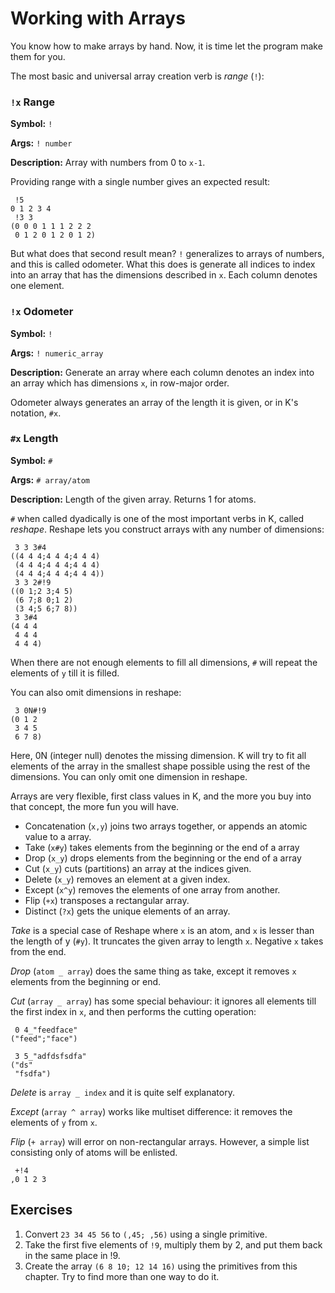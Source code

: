 # Working with Arrays

You know how to make arrays by hand. Now, it is time let the program make them for you.

The most basic and universal array creation verb is *range* (`!`):


### `!x` Range

**Symbol:** `!`

**Args:** `! number`

**Description:** Array with numbers from 0 to `x-1`.

Providing range with a single number gives an expected result:

```
 !5
0 1 2 3 4
 !3 3
(0 0 0 1 1 1 2 2 2
 0 1 2 0 1 2 0 1 2)
```

But what does that second result mean? `!` generalizes to arrays of numbers, and this is called odometer.
What this does is generate all indices to index into an array that has the dimensions described in `x`.
Each column denotes one element.


### `!x` Odometer

**Symbol:** `!`

**Args:** `! numeric_array`

**Description:** Generate an array where each column denotes an index into an array which has dimensions `x`,
in row-major order.


Odometer always generates an array of the length it is given, or in K's notation, `#x`.


### `#x` Length

**Symbol:** `#`

**Args:** `# array/atom`

**Description:** Length of the given array. Returns 1 for atoms.


`#` when called dyadically is one of the most important verbs in K, called *reshape*.
Reshape lets you construct arrays with any number of dimensions:

```
 3 3 3#4
((4 4 4;4 4 4;4 4 4)
 (4 4 4;4 4 4;4 4 4)
 (4 4 4;4 4 4;4 4 4))
 3 3 2#!9
((0 1;2 3;4 5)
 (6 7;8 0;1 2)
 (3 4;5 6;7 8))
 3 3#4
(4 4 4
 4 4 4
 4 4 4)
```

When there are not enough elements to fill all dimensions, `#` will repeat the elements of `y` till it is filled.

You can also omit dimensions in reshape:
```
 3 0N#!9
(0 1 2
 3 4 5
 6 7 8)
```

Here, 0N (integer null) denotes the missing dimension. 
K will try to fit all elements of the array in the smallest shape possible using the rest of the
dimensions. You can only omit one dimension in reshape.

Arrays are very flexible, first class values in K, and the more you buy into that concept,
the more fun you will have. 

- Concatenation (`x,y`) joins two arrays together, or appends an atomic value to a array.
- Take (`x#y`) takes elements from the beginning or the end of a array
- Drop (`x_y`) drops elements from the beginning or the end of a array
- Cut (`x_y`) cuts (partitions) an array at the indices given.
- Delete (`x_y`) removes an element at a given index.
- Except (`x^y`) removes the elements of one array from another.
- Flip (`+x`) transposes a rectangular array.
- Distinct (`?x`) gets the unique elements of an array.

*Take* is a special case of Reshape where `x` is an atom, and `x` is lesser than the length of y (`#y`). It truncates the given array to length `x`. Negative `x` takes from the end.

*Drop* (`atom _ array`) does the same thing as take, except it removes `x` elements from the beginning or end.

*Cut* (`array _ array`) has some special behaviour: it ignores all elements till the first index in `x`, and then performs the cutting operation:

```
 0 4_"feedface"
("feed";"face")

 3 5_"adfdsfsdfa"
("ds"
 "fsdfa")
```

*Delete* is `array _ index` and it is quite self explanatory.

*Except* (`array ^ array`) works like multiset difference: it removes the elements of `y` from `x`.

*Flip* (`+ array`) will error on non-rectangular arrays. However, a simple list consisting only of atoms will be enlisted.
```
 +!4
,0 1 2 3
```


## Exercises
1. Convert `23 34 45 56` to `(,45; ,56)` using a single primitive.
2. Take the first five elements of `!9`, multiply them by 2, and put them back in the same place in !9.
3. Create the array `(6 8 10; 12 14 16)` using the primitives from this chapter. Try to find more than one way to do it.
